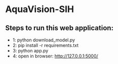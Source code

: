 # AquaVision-SIH

## Steps to run this web application: 
- 1: python download_model.py
- 2: pip install -r requirements.txt
- 3: python app.py
- 4: open in browser: http://127.0.0.1:5000/
